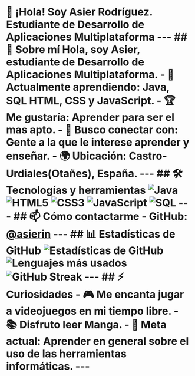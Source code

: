 # 👋 ¡Hola! Soy Asier Rodríguez. Estudiante de Desarrollo de Aplicaciones Multiplataforma --- ## 🚀 Sobre mí Hola, soy Asier, estudiante de Desarrollo de Aplicaciones Multiplataforma. - 🧠 **Actualmente aprendiendo**: Java, SQL HTML, CSS y JavaScript. - 🏆 **Me gustaría**: Aprender para ser el mas apto. - 🤝 **Busco conectar con**: Gente a la que le interese aprender y enseñar. - 🌍 **Ubicación**: Castro-Urdiales(Otañes), España. --- ## 🛠️ Tecnologías y herramientas <!-- A continuación, puedes agregar o eliminar badges (insignias). Reemplaza el nombre de la tecnología y la URL de la imagen si lo deseas. --> ![Java](https://img.shields.io/badge/Java-ED8B00?style=for-the-badge&logo=java&logoColor=white) ![HTML5](https://img.shields.io/badge/HTML5-E34F26?style=for-the-badge&logo=html5&logoColor=white) ![CSS3](https://img.shields.io/badge/CSS3-1572B6?style=for-the-badge&logo=css3&logoColor=white) ![JavaScript](https://img.shields.io/badge/JavaScript-F7DF1E?style=for-the-badge&logo=javascript&logoColor=black) ![SQL](https://img.shields.io/badge/SQL-4479A1?style=for-the-badge&logo=mysql&logoColor=white) <!-- > **Ejemplo**: > `![Python](https://img.shields.io/badge/-Python-3776AB?logo=python&logoColor=white&style=flat)` --> --- ## 📫 Cómo contactarme - GitHub: [@asierin](https://github.com/asierin) --- ## 📊 Estadísticas de GitHub ![Estadísticas de GitHub](https://github-readme-stats.vercel.app/api?username=asierin&show_icons=true&theme=radical) ![Lenguajes más usados](https://github-readme-stats.vercel.app/api/top-langs/?username=asierin&layout=compact&theme=radical) ![GitHub Streak](https://github-readme-streak-stats.herokuapp.com/?user=asierin&theme=radical) <!-- *(Agrega o quita las redes que te interesen.)* --> --- ## ⚡ Curiosidades - 🎮 Me encanta jugar a videojuegos en mi tiempo libre. - 📚 Disfruto leer Manga. - 🎯 Meta actual: Aprender en general sobre el uso de las herramientas informáticas. --- <!-- >> “Una frase inspiradora o cita que te motive” — *Autor/a de la cita* -->
